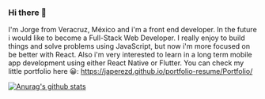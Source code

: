 ### Hi there 👋

I'm Jorge from Veracruz, México and i'm a front end developer. In the future i would like to become a Full-Stack Web Developer. I really enjoy to build things and solve problems using JavaScript, but now i'm more focused on be better with React. Also i'm very interested to learn in a long term mobile app development using either React Native or Flutter.
You can check my little portfolio here 😀: https://japerezd.github.io/portfolio-resume/Portfolio/

[![Anurag's github stats](https://github-readme-stats.vercel.app/api?username=japerezd)](https://github.com/anuraghazra/github-readme-stats)
